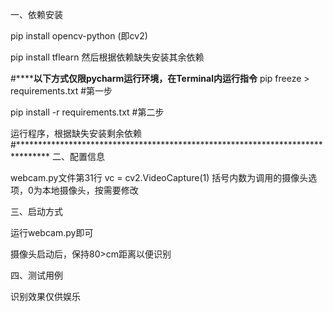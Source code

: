 一、依赖安装

pip install opencv-python    (即cv2)

pip install tflearn
然后根据依赖缺失安装其余依赖


#******************以下方式仅限pycharm运行环境，在Terminal内运行指令**************
pip freeze > requirements.txt    #第一步

pip install -r requirements.txt    #第二步

运行程序，根据缺失安装剩余依赖
#*******************************************************************************
二、配置信息

webcam.py文件第31行  vc = cv2.VideoCapture(1)
括号内数为调用的摄像头选项，0为本地摄像头，按需要修改


三、启动方式

运行webcam.py即可

摄像头启动后，保持80>cm距离以便识别


四、测试用例

识别效果仅供娱乐